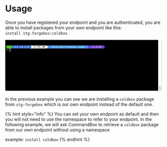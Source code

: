 # Usage

Once you have registered your endpoint and you are authenticated, you are able to install packages from your own endpoint like this:\
`install stg-forgebox:coldbox`

![](<../.gitbook/assets/forgebox-endpoint-default-list (1).gif>)

In the previous example you can see we are installing a `coldbox` package from `stg-forgebox`  which is our own endpoint instead of the default one.

{% hint style="info" %}
You can set your own endpoint as default and then you will not need to use the namespace to refer to your endpoint. In the following example, we will ask CommandBox to retrieve a `coldbox` package from our own endpoint without using a namespace

example: `install coldbox`
{% endhint %}
